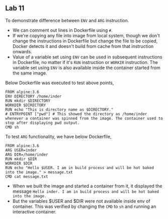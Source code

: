 ## Lab 11
To demonstrate difference between `ENV` and `ARG` instruction.

* We can comment out lines in Dockerfile using `#`.
* If we're copying any file into image from local system, though we don't change the instructions in Dockerfile but change the file to be copied, Docker detects it and doesn't build from cache from that instruction onwards.
* Value of a variable set using `ENV` can be used in subsequent instructions in Dockerfile, no matter if it's `RUN` instruction or `WORKIR` instruction. The variable set using `ENV` is also available inside the container started from the same image.

Below Dockerfile was executed to test above points,
```
FROM alpine:3.6
ENV DIRECTORY /home/inder
RUN mkdir $DIRECTORY
WORKDIR $DIRECTORY
RUN echo "This is directory name as $DIRECTORY."
# ENTRYPOINT ["pwd"] # This showed the directory as /home/inder whenever a container was spinned from the image. The container used to stop after displaying pwd output.
CMD sh
```

To test `ARG` functionality, we have below Dockerfile,
```
FROM alpine:3.6
ARG USER=inder
ARG DIR=/home/inder
RUN mkdir $DIR
WORKDIR $DIR
RUN echo "Hello $USER. I am in build process and will be hot baked into the image." > message.txt
CMD cat message.txt
```

* When we built the image and started a container from it, it displayed the message `Hello inder. I am in build process and will be hot baked into the image.`
* But the variables $USER and $DIR were not available inside env of container. This was verified by changing the `CMD` to `sh` and running an interactive container.

